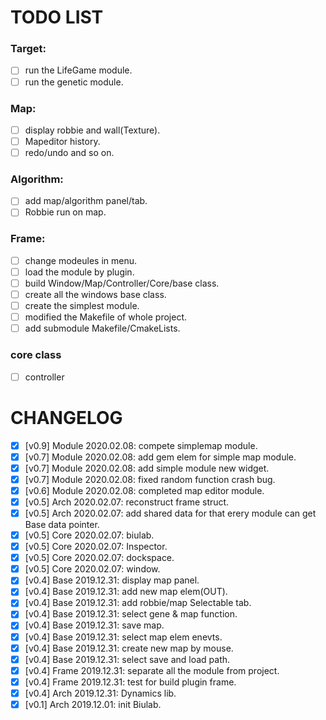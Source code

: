 # TODO LIST

### Target:
- [ ] run the LifeGame module.
- [ ] run the genetic module.

### Map:
- [ ] display robbie and wall(Texture).
- [ ] Mapeditor history.
- [ ] redo/undo and so on.

### Algorithm:
- [ ] add map/algorithm panel/tab.
- [ ] Robbie run on map.

### Frame:
- [ ] change modeules in menu.
- [ ] load the module by plugin.
- [ ] build Window/Map/Controller/Core/base class.
- [ ] create all the windows base class.
- [ ] create the simplest module.
- [ ] modified the Makefile of whole project.
- [ ] add submodule Makefile/CmakeLists.

### core class
- [ ] controller

# CHANGELOG
- [x] [v0.9] Module 2020.02.08: compete simplemap module.
- [x] [v0.7] Module 2020.02.08: add gem elem for simple map module.
- [x] [v0.7] Module 2020.02.08: add simple module new widget.
- [x] [v0.7] Module 2020.02.08: fixed random function crash bug.
- [x] [v0.6] Module 2020.02.08: completed map editor module.
- [x] [v0.5] Arch   2020.02.07: reconstruct frame struct.
- [x] [v0.5] Arch   2020.02.07: add shared data for that erery module can get Base data pointer.
- [x] [v0.5] Core   2020.02.07: biulab.
- [x] [v0.5] Core   2020.02.07: Inspector.
- [x] [v0.5] Core   2020.02.07: dockspace.
- [x] [v0.5] Core   2020.02.07: window.
- [x] [v0.4] Base   2019.12.31: display map panel.
- [x] [v0.4] Base   2019.12.31: add new map elem(OUT).
- [x] [v0.4] Base   2019.12.31: add robbie/map Selectable tab.
- [x] [v0.4] Base   2019.12.31: select gene & map function.
- [x] [v0.4] Base   2019.12.31: save map.
- [x] [v0.4] Base   2019.12.31: select map elem enevts.
- [x] [v0.4] Base   2019.12.31: create new map by mouse.
- [x] [v0.4] Base   2019.12.31: select save and load path.
- [x] [v0.4] Frame  2019.12.31: separate all the module from project.
- [x] [v0.4] Frame  2019.12.31: test for build plugin frame.
- [x] [v0.4] Arch   2019.12.31: Dynamics lib.
- [x] [v0.1] Arch   2019.12.01: init Biulab.
